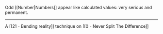 Odd [[Number|Numbers]] appear like calculated values: very serious and permanent.

---

A [[21 - Bending reality]] technique on [[0 - Never Split The Difference]]